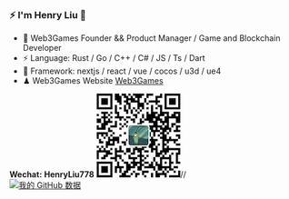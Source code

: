 ### ⚡ I'm Henry Liu 👋


- 🍻 Web3Games Founder && Product Manager / Game and Blockchain Developer
- ⚡ Language: Rust / Go / C++ / C# / JS / Ts / Dart 
- 🏃 Framework: nextjs / react / vue / cocos / u3d / ue4
- ♟ Web3Games Website [Web3Games](https://web3games.org)

**Wechat:** **HenryLiu778**
![Wechat](https://github.com/Zombieliu/Zombieliu/blob/main/wechat.png)//  
[![我的 GitHub 数据](https://github-readme-stats.vercel.app/api?username=Zombieliu)]()

